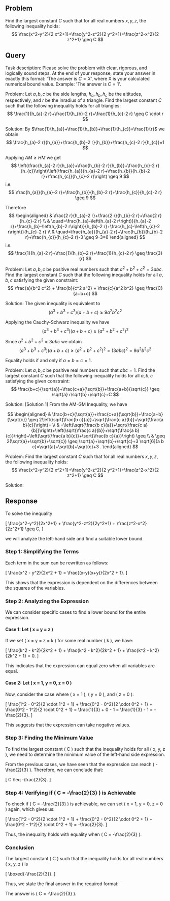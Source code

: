 ## Problem

Find the largest constant $C$ such that for all real numbers $x, y, z$, the following inequality holds:
$$
\frac{x^2-y^2}{2 x^2+1}+\frac{y^2-z^2}{2 y^2+1}+\frac{z^2-x^2}{2 z^2+1} \geq C
$$

## Query

Task description: Please solve the problem with clear, rigorous, and logically sound steps. At the end of your response, state your answer in exactly this format: 'The answer is $C=X$', where X is your calculated numerical bound value. Example: 'The answer is $C=1$'.



Problem: Let $a, b, c$ be the side lengths, $h_{a}, h_{b}, h_{c}$ be the altitudes, respectively, and $r$ be the inradius of a triangle. Find the largest constant $C$ such that the following inequality holds for all triangles:
$$
\frac{1}{h_{a}-2 r}+\frac{1}{h_{b}-2 r}+\frac{1}{h_{c}-2 r} \geq C \cdot r
$$

Solution: By $\frac{1}{h_{a}}+\frac{1}{h_{b}}+\frac{1}{h_{c}}=\frac{1}{r}$ we obtain
$$
\frac{h_{a}-2 r}{h_{a}}+\frac{h_{b}-2 r}{h_{b}}+\frac{h_{c}-2 r}{h_{c}}=1
$$

Applying $A M \geq H M$ we get
$$
\left(\frac{h_{a}-2 r}{h_{a}}+\frac{h_{b}-2 r}{h_{b}}+\frac{h_{c}-2 r}{h_{c}}\right)\left(\frac{h_{a}}{h_{a}-2 r}+\frac{h_{b}}{h_{b}-2 r}+\frac{h_{c}}{h_{c}-2 r}\right) \geq 9
$$
i.e.
$$
\frac{h_{a}}{h_{a}-2 r}+\frac{h_{b}}{h_{b}-2 r}+\frac{h_{c}}{h_{c}-2 r} \geq 9
$$

Therefore
$$
\begin{aligned}
& \frac{2 r}{h_{a}-2 r}+\frac{2 r}{h_{b}-2 r}+\frac{2 r}{h_{c}-2 r} \\
& \quad=\frac{h_{a}-\left(h_{a}-2 r\right)}{h_{a}-2 r}+\frac{h_{b}-\left(h_{b}-2 r\right)}{h_{b}-2 r}+\frac{h_{c}-\left(h_{c}-2 r\right)}{h_{c}-2 r} \\
& \quad=\frac{h_{a}}{h_{a}-2 r}+\frac{h_{b}}{h_{b}-2 r}+\frac{h_{c}}{h_{c}-2 r}-3 \geq 9-3=6
\end{aligned}
$$
i.e.
$$
\frac{1}{h_{a}-2 r}+\frac{1}{h_{b}-2 r}+\frac{1}{h_{c}-2 r} \geq \frac{3}{r}
$$



Problem: Let $a, b, c$ be positive real numbers such that $a^2 + b^2 + c^2 = 3abc$. Find the largest constant $C$ such that the following inequality holds for all $a, b, c$ satisfying the given constraint:
$$
\frac{a}{b^2 c^2} + \frac{b}{c^2 a^2} + \frac{c}{a^2 b^2} \geq \frac{C}{a+b+c}
$$

Solution: The given inequality is equivalent to
$$
\left(a^{3}+b^{3}+c^{3}\right)(a+b+c) \geq 9 a^{2} b^{2} c^{2}
$$

Applying the Cauchy-Schwarz inequality we have
$$
\left(a^{3}+b^{3}+c^{3}\right)(a+b+c) \geq\left(a^{2}+b^{2}+c^{2}\right)^{2}
$$

Since $a^{2}+b^{2}+c^{2}=3 a b c$ we obtain
$$
\left(a^{3}+b^{3}+c^{3}\right)(a+b+c) \geq\left(a^{2}+b^{2}+c^{2}\right)^{2}=(3 a b c)^{2}=9 a^{2} b^{2} c^{2}
$$

Equality holds if and only if $a=b=c=1$.



Problem: Let $a, b, c$ be positive real numbers such that $a b c = 1$. Find the largest constant $C$ such that the following inequality holds for all $a, b, c$ satisfying the given constraint:
$$
\frac{b+c}{\sqrt{a}}+\frac{c+a}{\sqrt{b}}+\frac{a+b}{\sqrt{c}} \geq \sqrt{a}+\sqrt{b}+\sqrt{c}+C
$$

Solution: [Solution 1]
From the AM-GM Inequality, we have

$$
\begin{aligned}
& \frac{b+c}{\sqrt{a}}+\frac{c+a}{\sqrt{b}}+\frac{a+b}{\sqrt{c}} \geq 2\left(\sqrt{\frac{b c}{a}}+\sqrt{\frac{c a}{b}}+\sqrt{\frac{a b}{c}}\right)= \\
& =\left(\sqrt{\frac{b c}{a}}+\sqrt{\frac{c a}{b}}\right)+\left(\sqrt{\frac{c a}{b}}+\sqrt{\frac{a b}{c}}\right)+\left(\sqrt{\frac{a b}{c}}+\sqrt{\frac{b c}{a}}\right) \geq \\
& \geq 2(\sqrt{a}+\sqrt{b}+\sqrt{c}) \geq \sqrt{a}+\sqrt{b}+\sqrt{c}+3 \sqrt[6]{a b c}=\sqrt{a}+\sqrt{b}+\sqrt{c}+3 .
\end{aligned}
$$

Problem: Find the largest constant $C$ such that for all real numbers $x, y, z$, the following inequality holds:
$$
\frac{x^2-y^2}{2 x^2+1}+\frac{y^2-z^2}{2 y^2+1}+\frac{z^2-x^2}{2 z^2+1} \geq C
$$

Solution:

## Response

To solve the inequality 

\[
\frac{x^2-y^2}{2x^2+1} + \frac{y^2-z^2}{2y^2+1} + \frac{z^2-x^2}{2z^2+1} \geq C,
\]

we will analyze the left-hand side and find a suitable lower bound.

### Step 1: Simplifying the Terms

Each term in the sum can be rewritten as follows:

\[
\frac{x^2 - y^2}{2x^2 + 1} = \frac{(x-y)(x+y)}{2x^2 + 1}.
\]

This shows that the expression is dependent on the differences between the squares of the variables.

### Step 2: Analyzing the Expression

We can consider specific cases to find a lower bound for the entire expression. 

#### Case 1: Let \( x = y = z \)

If we set \( x = y = z = k \) for some real number \( k \), we have:

\[
\frac{k^2 - k^2}{2k^2 + 1} + \frac{k^2 - k^2}{2k^2 + 1} + \frac{k^2 - k^2}{2k^2 + 1} = 0.
\]

This indicates that the expression can equal zero when all variables are equal.

#### Case 2: Let \( x = 1, y = 0, z = 0 \)

Now, consider the case where \( x = 1 \), \( y = 0 \), and \( z = 0 \):

\[
\frac{1^2 - 0^2}{2 \cdot 1^2 + 1} + \frac{0^2 - 0^2}{2 \cdot 0^2 + 1} + \frac{0^2 - 1^2}{2 \cdot 0^2 + 1} = \frac{1}{3} + 0 - 1 = \frac{1}{3} - 1 = -\frac{2}{3}.
\]

This suggests that the expression can take negative values.

### Step 3: Finding the Minimum Value

To find the largest constant \( C \) such that the inequality holds for all \( x, y, z \), we need to determine the minimum value of the left-hand side expression. 

From the previous cases, we have seen that the expression can reach \( -\frac{2}{3} \). Therefore, we can conclude that:

\[
C \leq -\frac{2}{3}.
\]

### Step 4: Verifying if \( C = -\frac{2}{3} \) is Achievable

To check if \( C = -\frac{2}{3} \) is achievable, we can set \( x = 1, y = 0, z = 0 \) again, which gives us:

\[
\frac{1^2 - 0^2}{2 \cdot 1^2 + 1} + \frac{0^2 - 0^2}{2 \cdot 0^2 + 1} + \frac{0^2 - 1^2}{2 \cdot 0^2 + 1} = -\frac{2}{3}.
\]

Thus, the inequality holds with equality when \( C = -\frac{2}{3} \).

### Conclusion

The largest constant \( C \) such that the inequality holds for all real numbers \( x, y, z \) is 

\[
\boxed{-\frac{2}{3}}.
\]

Thus, we state the final answer in the required format:

The answer is \( C = -\frac{2}{3} \).